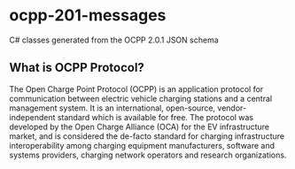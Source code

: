 # ocpp-201-messages
C# classes generated from the OCPP 2.0.1 JSON schema
## What is OCPP Protocol?
The Open Charge Point Protocol (OCPP) is an application protocol for communication between electric vehicle charging stations and a central management system. It is an international, open-source, vendor-independent standard which is available for free.
The protocol was developed by the Open Charge Alliance (OCA) for the EV infrastructure market, and is considered the de-facto standard for charging infrastructure interoperability among charging equipment manufacturers, software and systems providers, charging network operators and research organizations.
